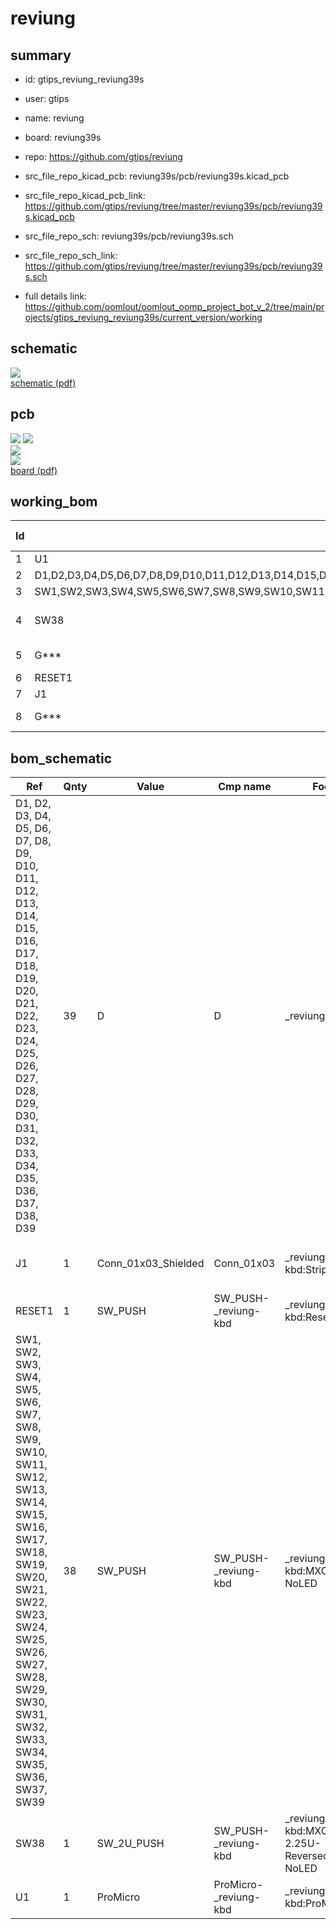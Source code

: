# reviung
 
## summary 
* id: gtips_reviung_reviung39s
* user: gtips
* name: reviung
* board: reviung39s
* repo: https://github.com/gtips/reviung
* src_file_repo_kicad_pcb: reviung39s/pcb/reviung39s.kicad_pcb
* src_file_repo_kicad_pcb_link: https://github.com/gtips/reviung/tree/master/reviung39s/pcb/reviung39s.kicad_pcb


* src_file_repo_sch: reviung39s/pcb/reviung39s.sch
* src_file_repo_sch_link: https://github.com/gtips/reviung/tree/master/reviung39s/pcb/reviung39s.sch
* full details link: https://github.com/oomlout/oomlout_oomp_project_bot_v_2/tree/main/projects/gtips_reviung_reviung39s/current_version/working  

## schematic  
![](working_schematic_600.png)  
[schematic (pdf)](working_schematic.pdf)  

## pcb  
![](working_3d_600.png) 
![](working_3d_front_600.png)  
![](working_3d_back_600.png)  
![](working_600.png)  
[board (pdf)](working.pdf)  

## working_bom
| Id | Designator | Footprint | Quantity | Designation | Supplier and ref |  | None | 
| --- | --- | --- | --- | --- | --- | --- | --- | 
| 1 | U1 | ProMicro | 1 | ProMicro |  |  | [''] | 
| 2 | D1,D2,D3,D4,D5,D6,D7,D8,D9,D10,D11,D12,D13,D14,D15,D16,D17,D18,D19,D20,D21,D22,D23,D24,D25,D26,D27,D28,D29,D30,D31,D32,D33,D34,D35,D36,D37,D38,D39 | D3_TH | 39 | D |  |  | [''] | 
| 3 | SW1,SW2,SW3,SW4,SW5,SW6,SW7,SW8,SW9,SW10,SW11,SW12,SW13,SW14,SW15,SW16,SW17,SW18,SW19,SW20,SW21,SW22,SW23,SW24,SW25,SW26,SW27,SW28,SW29,SW30,SW31,SW32,SW33,SW34,SW35,SW36,SW37,SW39 | MXOnly-1U-NoLED | 38 | SW_PUSH |  |  | [''] | 
| 4 | SW38 | MXOnly-2.25U-ReversedStabilizers-NoLED | 1 | SW_2U_PUSH |  |  | [''] | 
| 5 | G*** | REVIUNG39s-FS-logo | 1 | LOGO |  |  | [''] | 
| 6 | RESET1 | ResetSW_1side | 1 | SW_PUSH |  |  | [''] | 
| 7 | J1 | StripLED_1side | 1 | Conn_01x03_Shielded |  |  | [''] | 
| 8 | G*** | REVIUNG39s-B-logo | 1 | LOGO |  |  | [''] | 


## bom_schematic
| Ref | Qnty | Value | Cmp name | Footprint | Description | Vendor | DNP | 
| --- | --- | --- | --- | --- | --- | --- | --- | 
| D1, D2, D3, D4, D5, D6, D7, D8, D9, D10, D11, D12, D13, D14, D15, D16, D17, D18, D19, D20, D21, D22, D23, D24, D25, D26, D27, D28, D29, D30, D31, D32, D33, D34, D35, D36, D37, D38, D39 | 39 | D | D | _reviung-kbd:D3_TH | Diode |  |  | 
| J1 | 1 | Conn_01x03_Shielded | Conn_01x03 | _reviung-kbd:StripLED_1side | Generic connector, single row, 01x03, script generated (kicad-library-utils/schlib/autogen/connector/) |  |  | 
| RESET1 | 1 | SW_PUSH | SW_PUSH-_reviung-kbd | _reviung-kbd:ResetSW_1side |  |  |  | 
| SW1, SW2, SW3, SW4, SW5, SW6, SW7, SW8, SW9, SW10, SW11, SW12, SW13, SW14, SW15, SW16, SW17, SW18, SW19, SW20, SW21, SW22, SW23, SW24, SW25, SW26, SW27, SW28, SW29, SW30, SW31, SW32, SW33, SW34, SW35, SW36, SW37, SW39 | 38 | SW_PUSH | SW_PUSH-_reviung-kbd | _reviung-kbd:MXOnly-1U-NoLED |  |  |  | 
| SW38 | 1 | SW_2U_PUSH | SW_PUSH-_reviung-kbd | _reviung-kbd:MXOnly-2.25U-ReversedStabilizers-NoLED |  |  |  | 
| U1 | 1 | ProMicro | ProMicro-_reviung-kbd | _reviung-kbd:ProMicro |  |  |  | 



